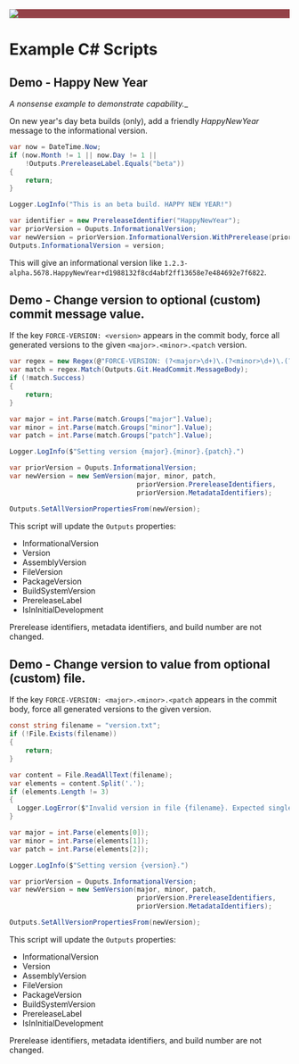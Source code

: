 ﻿---
uid: example-scripts
---

<div style="background-color:#944248;padding:0px;margin-bottom:0.5em">
  <img src="https://noetictools.github.io/Git2SemVer/Images/Git2SemVer_banner_840x70.png"/>
</div>

# Example C# Scripts

## Demo - Happy New Year

_A nonsense example to demonstrate capability.__

On new year's day beta builds (only), add a friendly _HappyNewYear_ message to the informational version.

```csharp
var now = DateTime.Now;
if (now.Month != 1 || now.Day != 1 ||
    !Outputs.PrereleaseLabel.Equals("beta"))
{
    return;
}

Logger.LogInfo("This is an beta build. HAPPY NEW YEAR!")

var identifier = new PrereleaseIdentifier("HappyNewYear");
var priorVersion = Ouputs.InformationalVersion;
var newVersion = priorVersion.InformationalVersion.WithPrerelease(priorVersion.PrereleaseIdentifiers.Append(identifier));
Outputs.InformationalVersion = version;
```

This will give an informational version like `1.2.3-alpha.5678.HappyNewYear+d1988132f8cd4abf2ff13658e7e484692e7f6822`.


## Demo - Change version to optional (custom) commit message value.

If the key `FORCE-VERSION: <version>` appears in the commit body, force all generated versions to the given `<major>.<minor>.<patch` version.

```csharp
var regex = new Regex(@"FORCE-VERSION: (?<major>\d+)\.(?<minor>\d+)\.(?<patch>\d+)")
var match = regex.Match(Outputs.Git.HeadCommit.MessageBody);
if (!match.Success)
{
    return;
}

var major = int.Parse(match.Groups["major"].Value);
var minor = int.Parse(match.Groups["minor"].Value);
var patch = int.Parse(match.Groups["patch"].Value);

Logger.LogInfo($"Setting version {major}.{minor}.{patch}.")

var priorVersion = Ouputs.InformationalVersion;
var newVersion = new SemVersion(major, minor, patch,
                                priorVersion.PrereleaseIdentifiers,
                                priorVersion.MetadataIdentifiers);

Outputs.SetAllVersionPropertiesFrom(newVersion);
```

This script will update the `Outputs` properties:

* InformationalVersion
* Version
* AssemblyVersion
* FileVersion
* PackageVersion
* BuildSystemVersion
* PrereleaseLabel
* IsInInitialDevelopment

Prerelease identifiers, metadata identifiers, and build number are not changed.


## Demo - Change version to value from optional (custom) file.

If the key `FORCE-VERSION: <major>.<minor>.<patch` appears in the commit body, force all generated versions to the given version.

```csharp
const string filename = "version.txt";
if (!File.Exists(filename))
{
    return;
}

var content = File.ReadAllText(filename);
var elements = content.Split('.');
if (elements.Length != 3)
{
  Logger.LogError($"Invalid version in file {filename}. Expected single line <major>.<minor>.<patch>.")
}

var major = int.Parse(elements[0]);
var minor = int.Parse(elements[1]);
var patch = int.Parse(elements[2]);

Logger.LogInfo($"Setting version {version}.")

var priorVersion = Ouputs.InformationalVersion;
var newVersion = new SemVersion(major, minor, patch,
                                priorVersion.PrereleaseIdentifiers,
                                priorVersion.MetadataIdentifiers);

Outputs.SetAllVersionPropertiesFrom(newVersion);
```

This script will update the `Outputs` properties:

* InformationalVersion
* Version
* AssemblyVersion
* FileVersion
* PackageVersion
* BuildSystemVersion
* PrereleaseLabel
* IsInInitialDevelopment

Prerelease identifiers, metadata identifiers, and build number are not changed.


